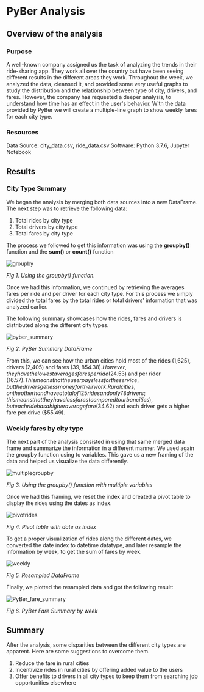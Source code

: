 # PyBer Analysis

## Overview of the analysis
### Purpose
A well-known company assigned us the task of analyzing the trends in their ride-sharing app. They work all over the country but have been seeing different results in the different areas they work. Throughout the week, we analyzed the data, cleansed it, and provided some very useful graphs to study the distribution and the relationship between type of city, drivers, and fares. However, the company has requested a deeper analysis, to understand how time has an effect in the user's behavior.
With the data provided by PyBer we will create a multiple-line graph to show weekly fares for each city type.

### Resources
Data Source: city_data.csv, ride_data.csv 
Software: Python 3.7.6, Jupyter Notebook

## Results
### City Type Summary
We began the analysis by merging both data sources into a new DataFrame. The next step was to retrieve the following data:
1. Total rides by city type
2. Total drivers by city type
3. Total fares by city type

The process we followed to get this information was using the **groupby()** function and the **sum()** or **count()** function

![groupby](https://user-images.githubusercontent.com/22451540/151674929-a29c308c-f1eb-45bd-88ec-55155234b3d2.PNG)

*Fig 1. Using the groupby() function.*

Once we had this information, we continued by retrieving the averages fares per ride and per driver for each city type. For this process we simply divided the total fares by the total rides or total drivers' information that was analyzed earlier.

The following summary showcases how the rides, fares and drivers is distributed along the different city types.

![pyber_summary](https://user-images.githubusercontent.com/22451540/151674783-95a1dc1b-c00f-4d51-8bd1-6689eb0be5e4.PNG)

*Fig 2. PyBer Summary DataFrame*

From this, we can see how the urban cities hold most of the rides (1,625), drivers (2,405) and fares ($39,854.38). However, they have the lowest averages fares per ride ($24.53) and per rider ($16.57). This means that the user pays less for the service, but the drivers get less money for their work. Rural cities, on the other hand have a total of 125 rides and only 78 drivers; this means that they have less fares (compared to urban cities), but each ride has a higher average fare ($34.62) and each driver gets a higher fare per drive ($55.49).

### Weekly fares by city type

The next part of the analysis consisted in using that same merged data frame and summarize the information in a different manner. We used again the groupby function using to variables. This gave us a new framing of the data and helped us visualize the data differently.

![multiplegroupby](https://user-images.githubusercontent.com/22451540/151675293-0b6da840-02e2-44c3-8071-3281703c90ff.PNG)

*Fig 3. Using the groupby() function with multiple variables*

Once we had this framing, we reset the index and created a pivot table to display the rides using the dates as index.

![pivotrides](https://user-images.githubusercontent.com/22451540/151675362-d89b0e09-9dc7-4d90-aef4-c25b6ef54e6b.PNG)

*Fig 4. Pivot table with date as index*

To get a proper visualization of rides along the different dates, we converted the date index to datetime datatype, and later resample the information by week, to get the sum of fares by week.

![weekly](https://user-images.githubusercontent.com/22451540/151675475-b124c711-8d0e-4a15-9b45-07f5e7c7e186.PNG)

*Fig 5. Resampled DataFrame*

Finally, we plotted the resampled data and got the following result:

![PyBer_fare_summary](https://user-images.githubusercontent.com/22451540/151675518-800451c9-88e3-47d1-814a-5e0d322453ff.png)

*Fig 6. PyBer Fare Summary by week*


## Summary
After the analysis, some disparities between the different city types are apparent. Here are some suggestions to overcome them.
1. Reduce the fare in rural cities
2. Incentivize rides in rural cities by offering added value to the users
3. Offer benefits to drivers in all city types to keep them from searching job opportunities elsewhere
